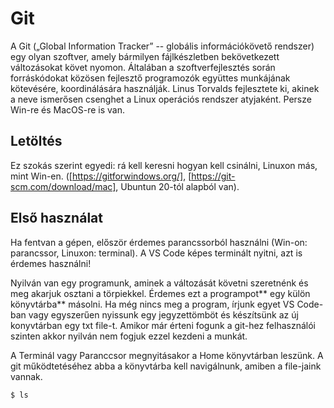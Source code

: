 # Git

A Git („Global Information Tracker” -- globális információkövető rendszer) egy olyan szoftver, amely bármilyen fájlkészletben bekövetkezett változásokat követ nyomon. Általában a szoftverfejlesztés során forráskódokat közösen fejlesztő programozók együttes munkájának kötevésére, koordinálására használják. Linus Torvalds fejlesztete ki, akinek a neve ismerősen csenghet a Linux operációs rendszer atyjaként. Persze Win-re és MacOS-re is van.

## Letöltés

Ez szokás szerint egyedi: rá kell keresni hogyan kell csinálni, Linuxon más, mint Win-en. ([https://gitforwindows.org/], [https://git-scm.com/download/mac], Ubuntun 20-tól alapból van).

## Első használat

Ha fentvan a gépen, először érdemes parancssorból használni (Win-on: parancssor, Linuxon: terminal). A VS Code képes terminált nyitni, azt is érdemes használni!

Nyilván van egy programunk, aminek a változását követni szeretnénk és meg akarjuk osztani a törpiekkel. Érdemes ezt a programpot** egy külön könyvtárba** másolni. Ha még nincs meg a program, írjunk egyet VS Code-ban vagy egyszerűen nyissunk egy jegyzettömböt és készítsünk az új konyvtárban egy txt file-t. Amikor már érteni fogunk a git-hez felhasználói szinten akkor nyilván nem fogjuk ezzel kezdeni a munkát.

A Terminál vagy Paranccsor megnyitásakor a Home könyvtárban leszünk. A git működtetéséhez abba a könyvtárba kell navigálnunk, amiben a file-jaink vannak. 

````terminal
$ ls
````
